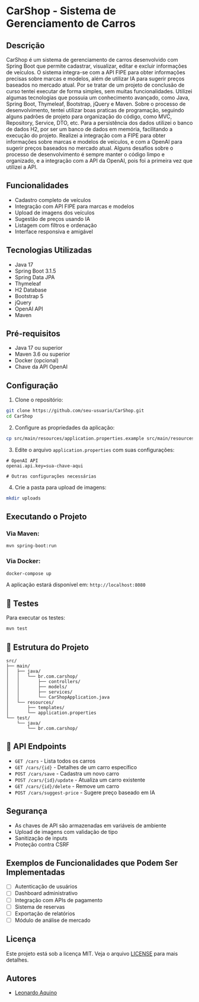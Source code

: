 # CarShop - Sistema de Gerenciamento de Carros

## Descrição
CarShop é um sistema de gerenciamento de carros desenvolvido com Spring Boot que permite cadastrar, visualizar, editar e excluir informações de veículos. O sistema integra-se com a API FIPE para obter informações precisas sobre marcas e modelos, além de utilizar IA para sugerir preços baseados no mercado atual.
Por se tratar de um projeto de conclusão de curso tentei executar de forma simples, sem muitas funcionalidades.
Utilizei algumas tecnologias que possuia um conhecimento avançado, como Java, Spring Boot, Thymeleaf, Bootstrap, jQuery e Maven.
Sobre o processo de desenvolvimento, tentei utilizar boas praticas de programação, seguindo alguns padrões de projeto para organização do código, como MVC, Repository, Service, DTO, etc.
Para a persistência dos dados utilizei o banco de dados H2, por ser um banco de dados em memória, facilitando a execução do projeto.
Realizei a integração com a FIPE para obter informações sobre marcas e modelos de veículos, e com a OpenAI para sugerir preços baseados no mercado atual.
Alguns desafios sobre o processo de desenvolvimento é sempre manter o código limpo e organizado, e a integração com a API da OpenAI, pois foi a primeira vez que utilizei a API.

## Funcionalidades
- Cadastro completo de veículos
- Integração com API FIPE para marcas e modelos
- Upload de imagens dos veículos
- Sugestão de preços usando IA
- Listagem com filtros e ordenação
- Interface responsiva e amigável

## Tecnologias Utilizadas
- Java 17
- Spring Boot 3.1.5
- Spring Data JPA
- Thymeleaf
- H2 Database
- Bootstrap 5
- jQuery
- OpenAI API
- Maven

## Pré-requisitos
- Java 17 ou superior
- Maven 3.6 ou superior
- Docker (opcional)
- Chave da API OpenAI

## Configuração

1. Clone o repositório:
```bash
git clone https://github.com/seu-usuario/CarShop.git
cd CarShop
```

2. Configure as propriedades da aplicação:
```bash
cp src/main/resources/application.properties.example src/main/resources/application.properties
```

3. Edite o arquivo `application.properties` com suas configurações:
```properties
# OpenAI API
openai.api.key=sua-chave-aqui

# Outras configurações necessárias
```

4. Crie a pasta para upload de imagens:
```bash
mkdir uploads
```

## Executando o Projeto

### Via Maven:
```bash
mvn spring-boot:run
```

### Via Docker:
```bash
docker-compose up
```

A aplicação estará disponível em: `http://localhost:8080`

## 🧪 Testes
Para executar os testes:
```bash
mvn test
```

## 📁 Estrutura do Projeto
```
src/
├── main/
│   ├── java/
│   │   └── br.com.carshop/
│   │       ├── controllers/
│   │       ├── models/
│   │       ├── services/
│   │       └── CarShopApplication.java
│   └── resources/
│       ├── templates/
│       └── application.properties
└── test/
    └── java/
        └── br.com.carshop/
```

## 📝 API Endpoints
- `GET /cars` - Lista todos os carros
- `GET /cars/{id}` - Detalhes de um carro específico
- `POST /cars/save` - Cadastra um novo carro
- `POST /cars/{id}/update` - Atualiza um carro existente
- `GET /cars/{id}/delete` - Remove um carro
- `POST /cars/suggest-price` - Sugere preço baseado em IA

## Segurança
- As chaves de API são armazenadas em variáveis de ambiente
- Upload de imagens com validação de tipo
- Sanitização de inputs
- Proteção contra CSRF

## Exemplos de Funcionalidades que Podem Ser Implementadas
- [ ] Autenticação de usuários
- [ ] Dashboard administrativo
- [ ] Integração com APIs de pagamento
- [ ] Sistema de reservas
- [ ] Exportação de relatórios
- [ ] Módulo de análise de mercado

## Licença
Este projeto está sob a licença MIT. Veja o arquivo [LICENSE](LICENSE) para mais detalhes.

## Autores
- [Leonardo Aquino](https://github.com/leeok4)
